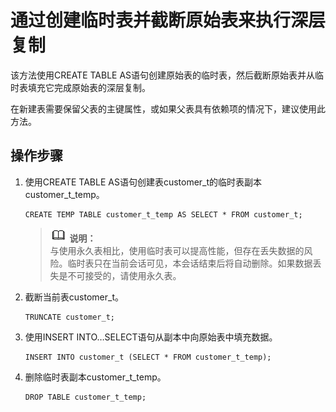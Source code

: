 # 通过创建临时表并截断原始表来执行深层复制<a name="ZH-CN_TOPIC_0242370294"></a>

该方法使用CREATE TABLE AS语句创建原始表的临时表，然后截断原始表并从临时表填充它完成原始表的深层复制。

在新建表需要保留父表的主键属性，或如果父表具有依赖项的情况下，建议使用此方法。

## 操作步骤<a name="zh-cn_topic_0237121144_zh-cn_topic_0165787116_section1098017411363"></a>

1.  使用CREATE TABLE AS语句创建表customer\_t的临时表副本customer\_t\_temp。

    ```
    CREATE TEMP TABLE customer_t_temp AS SELECT * FROM customer_t;
    ```

    >![](public_sys-resources/icon-note.gif) **说明：**   
    >与使用永久表相比，使用临时表可以提高性能，但存在丢失数据的风险。临时表只在当前会话可见，本会话结束后将自动删除。如果数据丢失是不可接受的，请使用永久表。  

2.  截断当前表customer\_t。

    ```
    TRUNCATE customer_t;
    ```

3.  使用INSERT INTO…SELECT语句从副本中向原始表中填充数据。

    ```
    INSERT INTO customer_t (SELECT * FROM customer_t_temp);
    ```

4.  删除临时表副本customer\_t\_temp。

    ```
    DROP TABLE customer_t_temp;
    ```



